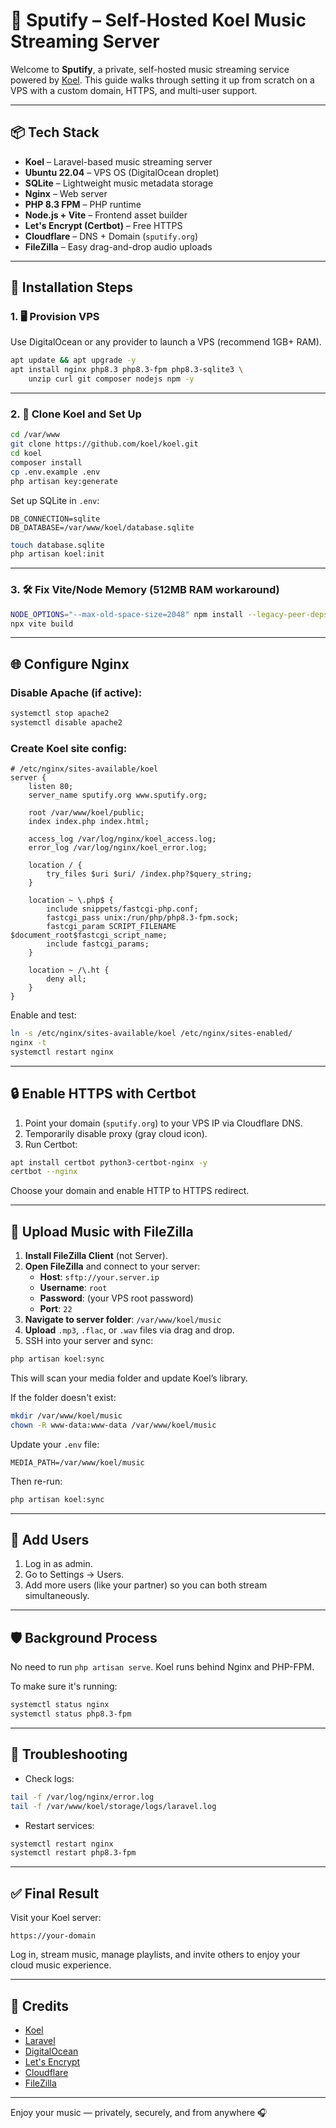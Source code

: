 # 🎵 Sputify – Self-Hosted Koel Music Streaming Server

Welcome to **Sputify**, a private, self-hosted music streaming service powered by [Koel](https://koel.dev). This guide walks through setting it up from scratch on a VPS with a custom domain, HTTPS, and multi-user support.

---

## 📦 Tech Stack

- **Koel** – Laravel-based music streaming server  
- **Ubuntu 22.04** – VPS OS (DigitalOcean droplet)  
- **SQLite** – Lightweight music metadata storage  
- **Nginx** – Web server  
- **PHP 8.3 FPM** – PHP runtime  
- **Node.js + Vite** – Frontend asset builder  
- **Let's Encrypt (Certbot)** – Free HTTPS  
- **Cloudflare** – DNS + Domain (`sputify.org`)  
- **FileZilla** – Easy drag-and-drop audio uploads  

---

## 🚀 Installation Steps

### 1. 🖥️ Provision VPS

Use DigitalOcean or any provider to launch a VPS (recommend 1GB+ RAM).

```bash
apt update && apt upgrade -y
apt install nginx php8.3 php8.3-fpm php8.3-sqlite3 \
    unzip curl git composer nodejs npm -y
```

---

### 2. 📁 Clone Koel and Set Up

```bash
cd /var/www
git clone https://github.com/koel/koel.git
cd koel
composer install
cp .env.example .env
php artisan key:generate
```

Set up SQLite in `.env`:

```env
DB_CONNECTION=sqlite
DB_DATABASE=/var/www/koel/database.sqlite
```

```bash
touch database.sqlite
php artisan koel:init
```

---

### 3. 🛠️ Fix Vite/Node Memory (512MB RAM workaround)

```bash
NODE_OPTIONS="--max-old-space-size=2048" npm install --legacy-peer-deps
npx vite build
```

---

## 🌐 Configure Nginx

### Disable Apache (if active):

```bash
systemctl stop apache2
systemctl disable apache2
```

### Create Koel site config:

```nginx
# /etc/nginx/sites-available/koel
server {
    listen 80;
    server_name sputify.org www.sputify.org;

    root /var/www/koel/public;
    index index.php index.html;

    access_log /var/log/nginx/koel_access.log;
    error_log /var/log/nginx/koel_error.log;

    location / {
        try_files $uri $uri/ /index.php?$query_string;
    }

    location ~ \.php$ {
        include snippets/fastcgi-php.conf;
        fastcgi_pass unix:/run/php/php8.3-fpm.sock;
        fastcgi_param SCRIPT_FILENAME $document_root$fastcgi_script_name;
        include fastcgi_params;
    }

    location ~ /\.ht {
        deny all;
    }
}
```

Enable and test:

```bash
ln -s /etc/nginx/sites-available/koel /etc/nginx/sites-enabled/
nginx -t
systemctl restart nginx
```

---

## 🔒 Enable HTTPS with Certbot

1. Point your domain (`sputify.org`) to your VPS IP via Cloudflare DNS.
2. Temporarily disable proxy (gray cloud icon).
3. Run Certbot:

```bash
apt install certbot python3-certbot-nginx -y
certbot --nginx
```

Choose your domain and enable HTTP to HTTPS redirect.

---

## 🎵 Upload Music with FileZilla

1. **Install FileZilla Client** (not Server).
2. **Open FileZilla** and connect to your server:
   - **Host**: `sftp://your.server.ip`
   - **Username**: `root`
   - **Password**: (your VPS root password)
   - **Port**: `22`
3. **Navigate to server folder**: `/var/www/koel/music`
4. **Upload** `.mp3`, `.flac`, or `.wav` files via drag and drop.
5. SSH into your server and sync:

```bash
php artisan koel:sync
```

This will scan your media folder and update Koel’s library.

If the folder doesn't exist:

```bash
mkdir /var/www/koel/music
chown -R www-data:www-data /var/www/koel/music
```

Update your `.env` file:

```env
MEDIA_PATH=/var/www/koel/music
```

Then re-run:

```bash
php artisan koel:sync
```

---

## 👥 Add Users

1. Log in as admin.
2. Go to Settings → Users.
3. Add more users (like your partner) so you can both stream simultaneously.

---

## 🛡️ Background Process

No need to run `php artisan serve`. Koel runs behind Nginx and PHP-FPM.

To make sure it's running:

```bash
systemctl status nginx
systemctl status php8.3-fpm
```

---

## 🔧 Troubleshooting

- Check logs:
```bash
tail -f /var/log/nginx/error.log
tail -f /var/www/koel/storage/logs/laravel.log
```

- Restart services:
```bash
systemctl restart nginx
systemctl restart php8.3-fpm
```

---

## ✅ Final Result

Visit your Koel server:

```
https://your-domain
```

Log in, stream music, manage playlists, and invite others to enjoy your cloud music experience.

---

## 🙏 Credits

- [Koel](https://koel.dev)
- [Laravel](https://laravel.com)
- [DigitalOcean](https://digitalocean.com)
- [Let's Encrypt](https://letsencrypt.org)
- [Cloudflare](https://cloudflare.com)
- [FileZilla](https://filezilla-project.org)

---

Enjoy your music — privately, securely, and from anywhere 🎧
